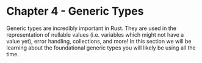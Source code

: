 # Chapter 4 - Generic Types

Generic types are incredibly important in Rust. They are used in the representation of nullable
values (i.e. variables which might not have a value yet), error handling, collections, and more!
In this section we will be learning about the foundational generic types you will likely be
using all the time.
